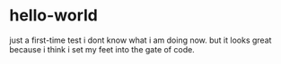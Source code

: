# hello-world
just a first-time test
i dont know what i am doing now. but it looks great because i think i set my feet into the gate of code.
